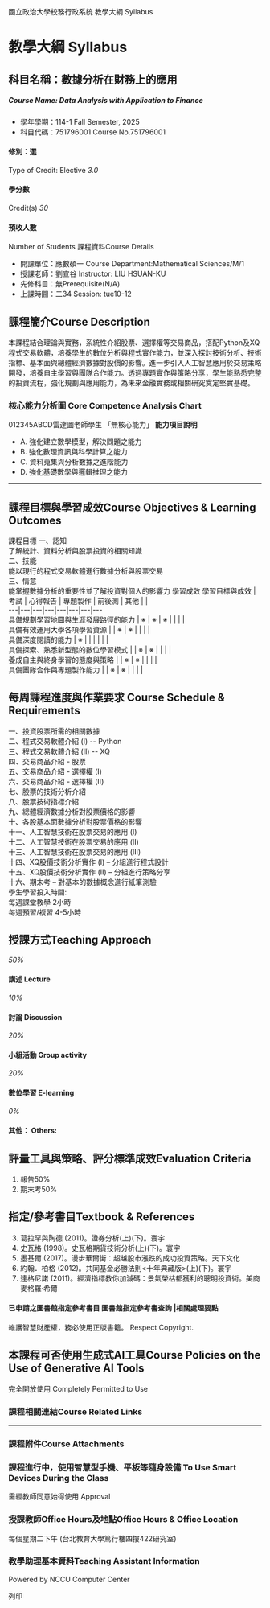 國立政治大學校務行政系統 教學大綱 Syllabus
# 教學大綱 Syllabus
##  科目名稱：數據分析在財務上的應用
#####  Course Name: Data Analysis with Application to Finance
  * 學年學期：114-1 Fall Semester, 2025 
  * 科目代碼：751796001 Course No.751796001


#### 修別：選
Type of Credit: Elective 
_3.0_
#### 學分數
Credit(s)
_30_
#### 預收人數
Number of Students
課程資料Course Details
  * 開課單位：應數碩一 Course Department:Mathematical Sciences/M/1 
  * 授課老師：劉宣谷 Instructor: LIU HSUAN-KU 
  * 先修科目：無Prerequisite(N/A)
  * 上課時間：二34 Session: tue10-12


##  課程簡介Course Description
本課程結合理論與實務，系統性介紹股票、選擇權等交易商品，搭配Python及XQ程式交易軟體，培養學生的數位分析與程式實作能力，並深入探討技術分析、技術指標、基本面與總體經濟數據對股價的影響。進一步引入人工智慧應用於交易策略開發，培養自主學習與團隊合作能力。透過專題實作與策略分享，學生能熟悉完整的投資流程，強化規劃與應用能力，為未來金融實務或相關研究奠定堅實基礎。
###  核心能力分析圖 Core Competence Analysis Chart
012345ABCD雷達圖老師學生
「無核心能力」 
**能力項目說明**
  * A. 強化建立數學模型，解決問題之能力
  * B. 強化數理資訊與科學計算之能力
  * C. 資料蒐集與分析數據之進階能力
  * D. 強化基礎數學與邏輯推理之能力


* * *
##  課程目標與學習成效Course Objectives & Learning Outcomes 
課程目標
一、認知   
了解統計、資料分析與股票投資的相關知識  
二、技能  
能以現行的程式交易軟體進行數據分析與股票交易  
三、情意  
能掌握數據分析的重要性並了解投資對個人的影響力
學習成效
學習目標與成效 | 考試 | 心得報告 | 專題製作 | 前後測 | 其他 |  |   
---|---|---|---|---|---|---|---  
具備規劃學習地圖與生涯發展路徑的能力 | ※ | ※ | ※ |  |  |  |   
具備有效運用大學各項學習資源 |  | ※ | ※ |  |  |  |   
具備深度閱讀的能力 | ※ |  |  |  |  |  |   
具備探索、熟悉新型態的數位學習模式 |  | ※ | ※ |  |  |  |   
養成自主與終身學習的態度與策略 |  | ※ | ※ |  |  |  |   
具備團隊合作與專題製作能力 |  | ※ | ※ |  |  |  |   
##  每周課程進度與作業要求 Course Schedule & Requirements
一、投資股票所需的相關數據  
二、程式交易軟體介紹 (I) -- Python  
三、程式交易軟體介紹 (II) -- XQ   
四、交易商品介紹 - 股票  
五、交易商品介紹 - 選擇權 (I)  
六、交易商品介紹 - 選擇權 (II)  
七、股票的技術分析介紹  
八、股票技術指標介紹  
九、總體經濟數據分析對股票價格的影響  
十、各股基本面數據分析對股票價格的影響  
十一、人工智慧技術在股票交易的應用 (I)  
十二、人工智慧技術在股票交易的應用 (II)  
十三、人工智慧技術在股票交易的應用 (III)  
十四、XQ股價技術分析實作 (I) – 分組進行程式設計  
十五、XQ股價技術分析實作 (II) – 分組進行策略分享  
十六、期末考 – 對基本的數據概念進行紙筆測驗  
學生學習投入時間:  
每週課堂教學 2小時  
每週預習/複習 4-5小時
##  授課方式Teaching Approach
_50%_
####  講述 Lecture
_10%_
####  討論 Discussion
_20%_
####  小組活動 Group activity
_20%_
####  數位學習 E-learning
_0%_
####  其他： Others:
##  評量工具與策略、評分標準成效Evaluation Criteria
1. 報告50%
2. 期末考50%
##  指定/參考書目Textbook & References
3. 葛拉罕與陶德 (2011)。證券分析(上)(下)。寰宇
4. 史瓦格 (1998)。史瓦格期貨技術分析(上)(下)。寰宇
5. 墨基爾 (2017)。漫步華爾街：超越股市漲跌的成功投資策略。天下文化
6. 約翰．柏格 (2012)。共同基金必勝法則<十年典藏版>(上)(下)。寰宇
7. 達格尼諾 (2011)。經濟指標教你加減碼：景氣榮枯都獲利的聰明投資術。美商麥格羅‧希爾
####  已申請之圖書館指定參考書目  圖書館指定參考書查詢 |相關處理要點
維護智慧財產權，務必使用正版書籍。 Respect Copyright.
##  本課程可否使用生成式AI工具Course Policies on the Use of Generative AI Tools
完全開放使用 Completely Permitted to Use
###  課程相關連結Course Related Links
* * *
###  課程附件Course Attachments
###  課程進行中，使用智慧型手機、平板等隨身設備 To Use Smart Devices During the Class
需經教師同意始得使用  Approval
###  授課教師Office Hours及地點Office Hours & Office Location
每個星期二下午 (台北教育大學篤行樓四摟422研究室)
###  教學助理基本資料Teaching Assistant Information
Powered by NCCU Computer Center
  
列印
